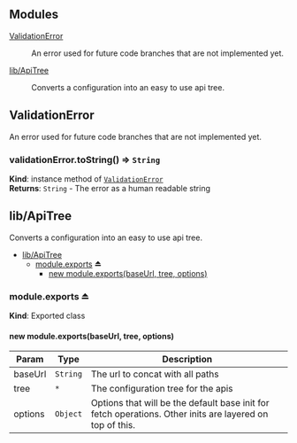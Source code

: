 ## Modules

<dl>
<dt><a href="#module_ValidationError">ValidationError</a></dt>
<dd><p>An error used for future code branches that
are not implemented yet.</p>
</dd>
<dt><a href="#module_lib/ApiTree">lib/ApiTree</a></dt>
<dd><p>Converts a configuration into an easy to use api tree.</p>
</dd>
</dl>

<a name="module_ValidationError"></a>

## ValidationError
An error used for future code branches that
are not implemented yet.

<a name="module_ValidationError+toString"></a>

### validationError.toString() ⇒ <code>String</code>
**Kind**: instance method of [<code>ValidationError</code>](#module_ValidationError)  
**Returns**: <code>String</code> - The error as a human readable string  
<a name="module_lib/ApiTree"></a>

## lib/ApiTree
Converts a configuration into an easy to use api tree.


* [lib/ApiTree](#module_lib/ApiTree)
    * [module.exports](#exp_module_lib/ApiTree--module.exports) ⏏
        * [new module.exports(baseUrl, tree, options)](#new_module_lib/ApiTree--module.exports_new)

<a name="exp_module_lib/ApiTree--module.exports"></a>

### module.exports ⏏
**Kind**: Exported class  
<a name="new_module_lib/ApiTree--module.exports_new"></a>

#### new module.exports(baseUrl, tree, options)

| Param | Type | Description |
| --- | --- | --- |
| baseUrl | <code>String</code> | The url to concat with all paths |
| tree | <code>\*</code> | The configuration tree for the apis |
| options | <code>Object</code> | Options that will be the default base init for fetch operations. Other inits are layered on top of this. |

